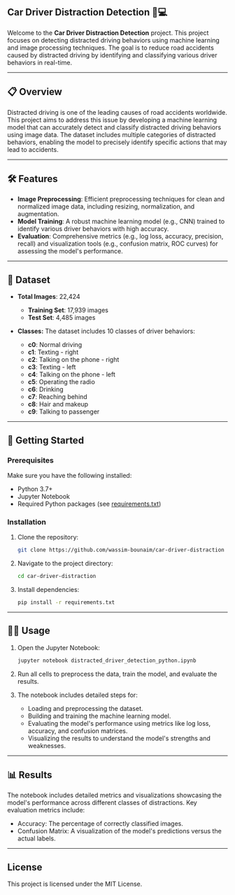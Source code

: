 ## Car Driver Distraction Detection 🚗💻

Welcome to the **Car Driver Distraction Detection** project. This project focuses on detecting distracted driving behaviors using machine learning and image processing techniques. The goal is to reduce road accidents caused by distracted driving by identifying and classifying various driver behaviors in real-time.

---

## 📋 Overview

Distracted driving is one of the leading causes of road accidents worldwide. This project aims to address this issue by developing a machine learning model that can accurately detect and classify distracted driving behaviors using image data. The dataset includes multiple categories of distracted behaviors, enabling the model to precisely identify specific actions that may lead to accidents.

---

## 🛠️ Features

- **Image Preprocessing**: Efficient preprocessing techniques for clean and normalized image data, including resizing, normalization, and augmentation.
- **Model Training**: A robust machine learning model (e.g., CNN) trained to identify various driver behaviors with high accuracy.
- **Evaluation**: Comprehensive metrics (e.g., log loss, accuracy, precision, recall) and visualization tools (e.g., confusion matrix, ROC curves) for assessing the model's performance.

---

## 📁 Dataset

- **Total Images**: 22,424 
  - **Training Set**: 17,939 images 
  - **Test Set**: 4,485 images 

- **Classes:** The dataset includes 10 classes of driver behaviors:
   - **c0**: Normal driving
   - **c1**: Texting - right
   - **c2**: Talking on the phone - right
   - **c3**: Texting - left
   - **c4**: Talking on the phone - left
   - **c5**: Operating the radio
   - **c6**: Drinking
   - **c7**: Reaching behind
   - **c8**: Hair and makeup
   - **c9**: Talking to passenger
---

## 🚀 Getting Started

### Prerequisites

Make sure you have the following installed:
- Python 3.7+ 
- Jupyter Notebook 
- Required Python packages (see [requirements.txt](./requirements.txt)) 

### Installation

1. Clone the repository:
   ```bash
   git clone https://github.com/wassim-bounaim/car-driver-distraction
   ```
2. Navigate to the project directory:
   ```bash
   cd car-driver-distraction
   ```
3. Install dependencies:
   ```bash
   pip install -r requirements.txt
   ```

---

## 🧑‍💻 Usage

1. Open the Jupyter Notebook:
   ```bash
   jupyter notebook distracted_driver_detection_python.ipynb
   ```
2. Run all cells to preprocess the data, train the model, and evaluate the results. 

3. The notebook includes detailed steps for:
      - Loading and preprocessing the dataset.
      - Building and training the machine learning model.
      - Evaluating the model's performance using metrics like log loss, accuracy, and confusion matrices.
      - Visualizing the results to understand the model's strengths and weaknesses.

---

## 📊 Results

The notebook includes detailed metrics and visualizations showcasing the model's performance across different classes of distractions. Key evaluation metrics include:
   - Accuracy: The percentage of correctly classified images.
   - Confusion Matrix: A visualization of the model's predictions versus the actual labels.

---

## License

This project is licensed under the MIT License.